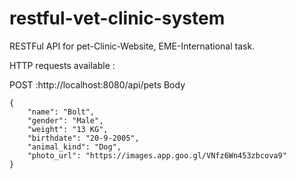 # restful-vet-clinic-system
RESTFul API for pet-Clinic-Website, EME-International task.

HTTP requests available : 

POST :http://localhost:8080/api/pets
Body 
```
{
    "name": "Bolt",
    "gender": "Male",
    "weight": "13 KG",
    "birthdate": "20-9-2005",
    "animal_kind": "Dog",
    "photo_url": "https://images.app.goo.gl/VNfz6Wn453zbcova9"
}
```
